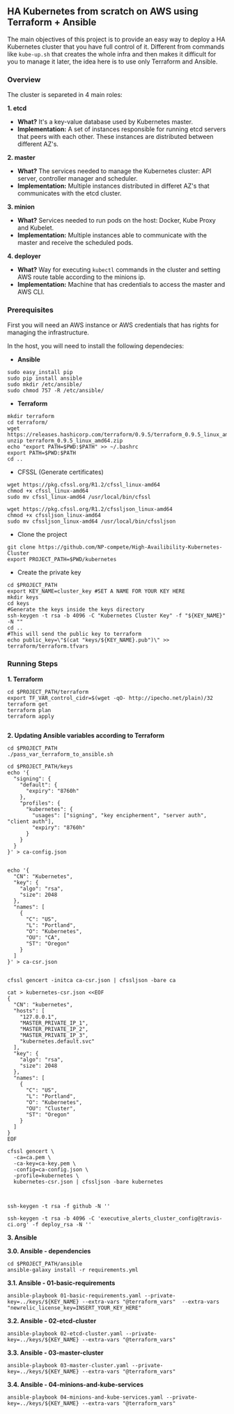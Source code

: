 ## HA Kubernetes from scratch on AWS using Terraform + Ansible

The main objectives of this project is to provide an easy way to deploy a HA Kubernetes cluster that you have full control of it. Different from commands like `kube-up.sh` that creates the whole infra and then makes it difficult for you to manage it later, the idea here is to use only Terraform and Ansible.


### Overview

The cluster is separeted in 4 main roles:

**1. etcd**
 - **What?** It's a key-value database used by Kubernetes master.
 - **Implementation:** A set of instances responsible for running etcd servers that peers with each other. These instances are distributed between different AZ's.

**2. master**
 - **What?** The services needed to manage the Kubernetes cluster: API server, controller manager and scheduler.
 - **Implementation:** Multiple instances distributed in differet AZ's that communicates with the etcd cluster.

**3. minion**
 - **What?** Services needed to run pods on the host: Docker, Kube Proxy and Kubelet.
 - **Implementation:** Multiple instances able to communicate with the master and receive the scheduled pods.

**4. deployer**
 - **What?** Way for executing `kubectl` commands in the cluster and setting AWS route table according to the minions ip.
 - **Implementation:** Machine that has credentials to access the master and AWS CLI.

### Prerequisites

First you will need an AWS instance or AWS credentials that has rights for managing the infrastructure.

In the host, you will need to install the following dependecies:

- **Ansible**

```shell
sudo easy_install pip
sudo pip install ansible
sudo mkdir /etc/ansible/
sudo chmod 757 -R /etc/ansible/
```




- **Terraform**


```shell
mkdir terraform
cd terraform/
wget https://releases.hashicorp.com/terraform/0.9.5/terraform_0.9.5_linux_amd64.zip
unzip terraform_0.9.5_linux_amd64.zip
echo "export PATH=$PWD:$PATH" >> ~/.bashrc
export PATH=$PWD:$PATH
cd ..

```


- CFSSL (Generate certificates)

```shell
wget https://pkg.cfssl.org/R1.2/cfssl_linux-amd64
chmod +x cfssl_linux-amd64
sudo mv cfssl_linux-amd64 /usr/local/bin/cfssl

wget https://pkg.cfssl.org/R1.2/cfssljson_linux-amd64
chmod +x cfssljson_linux-amd64
sudo mv cfssljson_linux-amd64 /usr/local/bin/cfssljson

```


- Clone the project
```shell
git clone https://github.com/NP-compete/High-Availibility-Kubernetes-Cluster
export PROJECT_PATH=$PWD/kubernetes

```

- Create the private key  

```shell
cd $PROJECT_PATH
export KEY_NAME=cluster_key #SET A NAME FOR YOUR KEY HERE
mkdir keys
cd keys
#Generate the keys inside the keys directory
ssh-keygen -t rsa -b 4096 -C "Kubernetes Cluster Key" -f "${KEY_NAME}" -N ""
cd ..
#This will send the public key to terraform
echo public_key=\"$(cat "keys/${KEY_NAME}.pub")\" >> terraform/terraform.tfvars

```

### Running Steps


**1. Terraform**

```shell
cd $PROJECT_PATH/terraform
export TF_VAR_control_cidr=$(wget -qO- http://ipecho.net/plain)/32
terraform get
terraform plan
terraform apply


```
**2. Updating Ansible variables according to Terraform**

```shell
cd $PROJECT_PATH
./pass_var_terraform_to_ansible.sh

```

```shell
cd $PROJECT_PATH/keys
echo '{
  "signing": {
    "default": {
      "expiry": "8760h"
    },
    "profiles": {
      "kubernetes": {
        "usages": ["signing", "key encipherment", "server auth", "client auth"],
        "expiry": "8760h"
      }
    }
  }
}' > ca-config.json


echo '{
  "CN": "Kubernetes",
  "key": {
    "algo": "rsa",
    "size": 2048
  },
  "names": [
    {
      "C": "US",
      "L": "Portland",
      "O": "Kubernetes",
      "OU": "CA",
      "ST": "Oregon"
    }
  ]
}' > ca-csr.json


cfssl gencert -initca ca-csr.json | cfssljson -bare ca

cat > kubernetes-csr.json <<EOF
{
  "CN": "kubernetes",
  "hosts": [
    "127.0.0.1",
    "MASTER_PRIVATE_IP_1",
    "MASTER_PRIVATE_IP_2",
    "MASTER_PRIVATE_IP_3",
    "kubernetes.default.svc"
  ],
  "key": {
    "algo": "rsa",
    "size": 2048
  },
  "names": [
    {
      "C": "US",
      "L": "Portland",
      "O": "Kubernetes",
      "OU": "Cluster",
      "ST": "Oregon"
    }
  ]
}
EOF

cfssl gencert \
  -ca=ca.pem \
  -ca-key=ca-key.pem \
  -config=ca-config.json \
  -profile=kubernetes \
  kubernetes-csr.json | cfssljson -bare kubernetes



ssh-keygen -t rsa -f github -N ''

ssh-keygen -t rsa -b 4096 -C 'executive_alerts_cluster_config@travis-ci.org' -f deploy_rsa -N ''

```



**3. Ansible**


**3.0. Ansible - dependencies**

```shell
cd $PROJECT_PATH/ansible
ansible-galaxy install -r requirements.yml

```


**3.1. Ansible - 01-basic-requirements**


```shell
ansible-playbook 01-basic-requirements.yaml --private-key=../keys/${KEY_NAME} --extra-vars "@terraform_vars"  --extra-vars "newrelic_license_key=INSERT_YOUR_KEY_HERE"

```

**3.2. Ansible - 02-etcd-cluster**

```shell
ansible-playbook 02-etcd-cluster.yaml --private-key=../keys/${KEY_NAME} --extra-vars "@terraform_vars"

```

**3.3. Ansible - 03-master-cluster**

```shell
ansible-playbook 03-master-cluster.yaml --private-key=../keys/${KEY_NAME} --extra-vars "@terraform_vars"

```

**3.4. Ansible - 04-minions-and-kube-services**

```shell
ansible-playbook 04-minions-and-kube-services.yaml --private-key=../keys/${KEY_NAME} --extra-vars "@terraform_vars"

```
